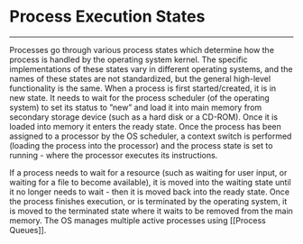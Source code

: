# Process Execution States
<hr>

Processes go through various process states which determine how the process is handled by the operating system kernel. The specific implementations of these states vary in different operating systems, and the names of these states are not standardized, but the general high-level functionality is the same.
When a process is first started/created, it is in new state. It needs to wait for the process scheduler (of the operating system) to set its status to ”new” and load it into main memory from secondary storage device (such as a hard disk or a CD-ROM). Once it is loaded into memory it enters the ready state. Once the process has been assigned to a processor by the OS scheduler, a context switch is performed (loading the process into the processor) and the process state is set to running - where the processor executes its instructions.

If a process needs to wait for a resource (such as waiting for user input, or waiting for a file to become available), it is moved into the waiting state until it no longer needs to wait - then it is moved back into the ready state. Once the process finishes execution, or is terminated by the operating system, it is moved to the terminated state where it waits to be removed from the main memory. The OS manages multiple active processes using [[Process Queues]].